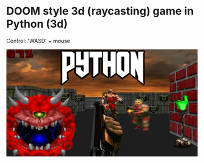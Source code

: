 # DOOM style 3d (raycasting) game in Python (3d)

Control: 'WASD' + mouse

![doom](/sreenshots/0.jpg)
